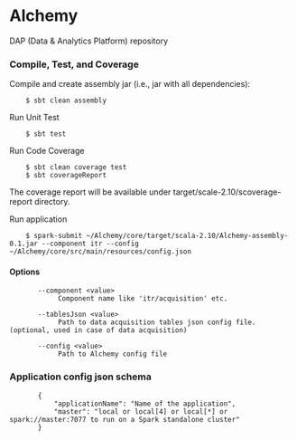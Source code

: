# Alchemy
 DAP (Data & Analytics Platform) repository

### Compile, Test, and Coverage

Compile and create assembly jar (i.e., jar with all dependencies):

        $ sbt clean assembly

Run Unit Test

        $ sbt test

Run Code Coverage

        $ sbt clean coverage test
        $ sbt coverageReport

The coverage report will be available under target/scale-2.10/scoverage-report directory.

Run application
        
        $ spark-submit ~/Alchemy/core/target/scala-2.10/Alchemy-assembly-0.1.jar --component itr --config ~/Alchemy/core/src/main/resources/config.json
        
#### Options


           --component <value>
                Component name like 'itr/acquisition' etc.
           
           --tablesJson <value>
                Path to data acquisition tables json config file. (optional, used in case of data acquisition)
                
           --config <value>
                Path to Alchemy config file
                


### Application config json schema


           {
               "applicationName": "Name of the application",
               "master": "local or local[4] or local[*] or spark://master:7077 to run on a Spark standalone cluster"
           }
